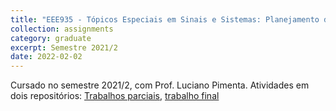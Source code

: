 ```yaml
---
title: "EEE935 - Tópicos Especiais em Sinais e Sistemas: Planejamento de Movimento de Robôs"
collection: assignments
category: graduate
excerpt: Semestre 2021/2
date: 2022-02-02
---
```

Cursado no semestre 2021/2, com Prof. Luciano Pimenta. Atividades em dois repositórios: [Trabalhos parciais](https://github.com/fbartelt/Planejamento-de-Movimento-de-Robos), [trabalho final](https://github.com/fbartelt/Configuration-Space-RRT)